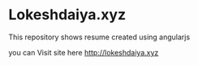 # Lokeshdaiya.xyz

This repository shows resume created using angularjs

you can Visit site here http://lokeshdaiya.xyz
